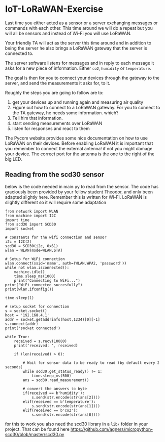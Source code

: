 # IoT-LoRaWAN-Exercise
Last time you either acted as a sensor or a server exchanging messages or commands with each other.
This time around we will do a repeat but you will all be sensors and instead of Wi-Fi you will use LoRaWAN. 

Your friendly TA will act as the server this time around and in addition to being the server he also brings a LoRaWAN gateway that the server is connected to.

The server software listens for messages and in reply to each message it asks for a new piece of information. Either `co2`, `humidity` or `temperature`.

The goal is then for you to connect your devices through the gateway to the server, and send the measurements it asks for, to it.

Roughly the steps you are going to follow are to:
1. get your devices up and running again and measuring air quality
2. Figure out how to connect to a LoRaWAN gateway. For you to connect to the TA gateway, he needs some information. which?
3. Tell him that information.
4. start sending measurements over LoRaWAN
5. listen for responses and react to them

The Pycom website provides some nice documentation on how to use LoRaWAN on their devices. Before enabling LoRaWAN it is important that you remember to connect the external antenna! if not you might damage your device. The correct port for the antenna is the one to the right of the big LED. 

## Reading from the scd30 sensor
below is the code needed in main.py to read from the sensor. The code has graciously been provided by your fellow student Theodor, and only been adapted slightly here.
Remember this is written for Wi-Fi. LoRaWAN is slightly different so it will require some adaptation

```python3
from network import WLAN
from machine import I2C
import time
from scd30 import SCD30
import socket

# constants for the wifi connection and sensor
i2c = I2C(2)
scd30 = SCD30(i2c, 0x61)
wlan = WLAN(mode=WLAN.STA)

# Setup for WiFi connection
wlan.connect(ssid='name', auth=(WLAN.WPA2, 'password'))
while not wlan.isconnected():
    machine.idle()
    time.sleep_ms(1000)
    print("Connecting to WiFi...")
print("WiFi connected succesfully")
print(wlan.ifconfig())

time.sleep(1)

# setup socket for connection
s = socket.socket()
host = '192.168.4.1'
addr = socket.getaddrinfo(host,1234)[0][-1]
s.connect(addr)
print('socket connected')

while True:
    received = s.recv(10000)
    print('received: ', received)

    if (len(received) > 0):
        
        # Wait for sensor data to be ready to read (by default every 2 seconds)
        while scd30.get_status_ready() != 1:
            time.sleep_ms(500)
        ans = scd30.read_measurement()
        
        # convert the answers to byte
        if(received == b'humidity'):
            s.send(str.encode(str(ans[2])))
        elif(received == b'temperature'):   
            s.send(str.encode(str(ans[1])))
        elif(received == b'co2'):
            s.send(str.encode(str(ans[0])))
```

for this to work you also need the scd30 library in a `lib/` folder in your project. That can be found here https://github.com/agners/micropython-scd30/blob/master/scd30.py